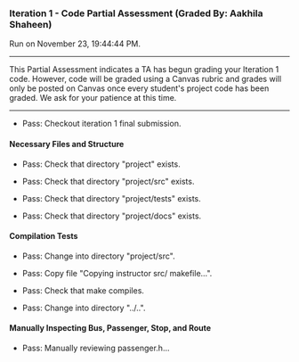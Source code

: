 ### Iteration 1 - Code Partial Assessment (Graded By: Aakhila Shaheen)

Run on November 23, 19:44:44 PM.

<hr>

This Partial Assessment indicates a TA has begun grading your Iteration 1 code. However, code will be graded using a Canvas rubric and grades will only be posted on Canvas once every student's project code has been graded. We ask for your patience at this time.

<hr>

+ Pass: Checkout iteration 1 final submission.




#### Necessary Files and Structure

+ Pass: Check that directory "project" exists.

+ Pass: Check that directory "project/src" exists.

+ Pass: Check that directory "project/tests" exists.

+ Pass: Check that directory "project/docs" exists.


#### Compilation Tests

+ Pass: Change into directory "project/src".

+ Pass: Copy file "Copying instructor src/ makefile...".



+ Pass: Check that make compiles.



+ Pass: Change into directory "../..".


#### Manually Inspecting Bus, Passenger, Stop, and Route

+ Pass: Manually reviewing passenger.h...

    

